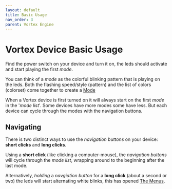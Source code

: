```yaml
---
layout: default
title: Basic Usage
nav_order: 3
parent: Vortex Engine
---
```


# Vortex Device Basic Usage
Find the power switch on your device and turn it on, the leds should activate and start playing the first _mode_.

You can think of a _mode_ as the colorful blinking pattern that is playing on the leds. Both the flashing speed/style (pattern) and the list of colors (colorset) come together to create a [Mode](modes.html)

When a Vortex device is first turned on it will always start on the first _mode_ in the '_mode list_'. Some devices have more modes some have less. But each device can cycle through the modes with the navigation buttons.

## Navigating 
There is two distinct ways to use the _navigation buttons_ on your device: **short clicks** and **long clicks**.

Using a **short click** (like clicking a computer-mouse), the _navigation buttons_ will cycle through the _mode list_, wrapping around to the beginning after the last mode.

Alternatively, _holding_ a _navgiation button_ for a **long click** (about a second or two) the leds will start alternating white blinks, this has opened [The Menus](menus.html).